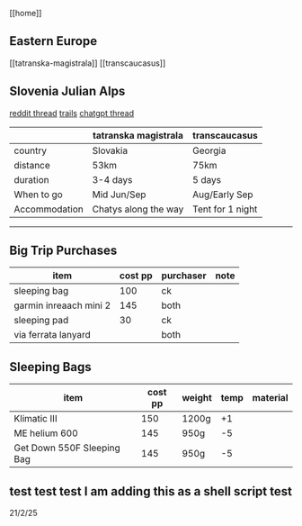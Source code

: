 [[home]]

## Eastern Europe

[[tatranska-magistrala]]
[[transcaucasus]]

## Slovenia Julian Alps

[reddit thread](https://www.reddit.com/r/Slovenia/comments/11zintj/comment/jdddfme/?utm_source=share&utm_medium=web3x&utm_name=web3xcss&utm_term=1&utm_content=share_button)
[trails](https://mapzs.pzs.si/home/trails)
[chatgpt thread](https://chatgpt.com/share/67b852ab-ac28-8007-94f6-0fb0cc90b3f7)

|               | tatranska magistrala | transcaucasus    |
| ------------- | -------------------- | ---------------- |
| country       | Slovakia             | Georgia          |
| distance      | 53km                 | 75km             |
| duration      | 3-4 days             | 5 days           |
| When to go    | Mid Jun/Sep          | Aug/Early Sep    |
| Accommodation | Chatys along the way | Tent for 1 night |

---

## Big Trip Purchases

| item                   | cost pp | purchaser | note |
| ---------------------- | ------- | --------- | ---- |
| sleeping bag           | 100     | ck        |      |
| garmin inreaach mini 2 | 145     | both      |      |
| sleeping pad           | 30      | ck        |      |
| via ferrata lanyard    |         | both      |      |

## Sleeping Bags

| item                       | cost pp | weight | temp | material |
| -------------------------- | ------- | ------ | ---- | -------- |
| Klimatic III               | 150     | 1200g  | +1   |          |
| ME helium 600              | 145     | 950g   | -5   |          |
| Get Down 550F Sleeping Bag | 145     | 950g   | -5   |          |

## test test test I am adding this as a shell script test

21/2/25
